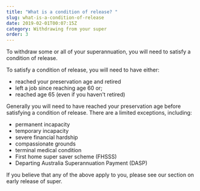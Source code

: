 ```yaml
---
title: "What is a condition of release? "
slug: what-is-a-condition-of-release
date: 2019-02-01T00:07:15Z
category: Withdrawing from your super
order: 3
---
```


To withdraw some or all of your superannuation, you will need to satisfy a condition of release.

To satisfy a condition of release, you will need to have either:

- reached your preservation age and retired
- left a job since reaching age 60 or;
- reached age 65 (even if you haven't retired)

Generally you will need to have reached your preservation age before satisfying a condition of release. There are a limited exceptions, including:

- permanent incapacity
- temporary incapacity
- severe financial hardship
- compassionate grounds
- terminal medical condition
- First home super saver scheme (FHSSS)
- Departing Australia Superannuation Payment (DASP)

If you believe that any of the above apply to you, please see our section on early release of super.
